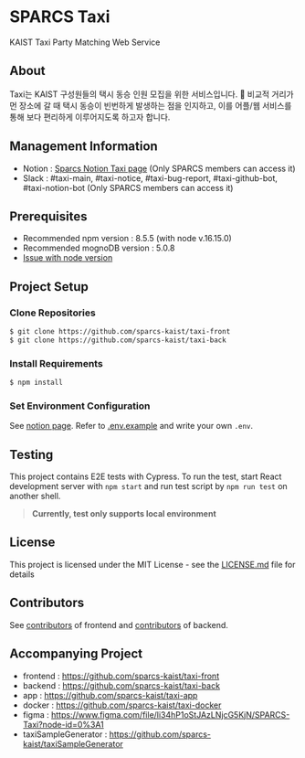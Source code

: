 # SPARCS Taxi

KAIST Taxi Party Matching Web Service

## About

Taxi는 KAIST 구성원들의 택시 동승 인원 모집을 위한 서비스입니다. 🚖
비교적 거리가 먼 장소에 갈 때 택시 동승이 빈번하게 발생하는 점을 인지하고, 이를 어플/웹 서비스를 통해 보다 편리하게 이루어지도록 하고자 합니다.

## Management Information

- Notion : [Sparcs Notion Taxi page](https://www.notion.so/sparcs/Taxi-9d371e8ac5ac4f0c9b9c35869682a0eb) (Only SPARCS members can access it)
- Slack : #taxi-main, #taxi-notice, #taxi-bug-report, #taxi-github-bot, #taxi-notion-bot (Only SPARCS members can access it)

## Prerequisites

- Recommended npm version : 8.5.5 (with node v.16.15.0)
- Recommended mognoDB version : 5.0.8
- [Issue with node version](https://github.com/sparcs-kaist/taxi-front/issues/76)

## Project Setup

### Clone Repositories

```bash
$ git clone https://github.com/sparcs-kaist/taxi-front
$ git clone https://github.com/sparcs-kaist/taxi-back
```

### Install Requirements

```bash
$ npm install
```

### Set Environment Configuration

See [notion page](https://www.notion.so/sparcs/Environment-Variables-1b404bd385fa495bac6d5517b57d72bf).
Refer to [.env.example](.env.example) and write your own `.env`.

## Testing

This project contains E2E tests with Cypress. To run the test, start React development server with `npm start` and run test script by `npm run test` on another shell.

> **Currently, test only supports local environment**

## License

This project is licensed under the MIT License - see the [LICENSE.md](LICENSE.md) file for details

## Contributors

See [contributors](https://github.com/sparcs-kaist/taxi-front/graphs/contributors) of frontend and [contributors](https://github.com/sparcs-kaist/taxi-back/graphs/contributors) of backend.

## Accompanying Project

- frontend : https://github.com/sparcs-kaist/taxi-front
- backend : https://github.com/sparcs-kaist/taxi-back
- app : https://github.com/sparcs-kaist/taxi-app
- docker : https://github.com/sparcs-kaist/taxi-docker
- figma : https://www.figma.com/file/li34hP1oStJAzLNjcG5KjN/SPARCS-Taxi?node-id=0%3A1
- taxiSampleGenerator : https://github.com/sparcs-kaist/taxiSampleGenerator
